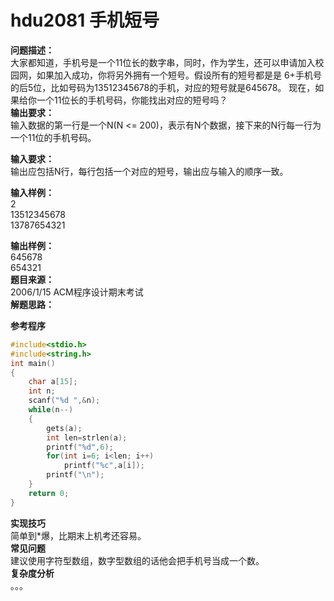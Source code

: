 # hdu2081 手机短号
**问题描述：**  
大家都知道，手机号是一个11位长的数字串，同时，作为学生，还可以申请加入校园网，如果加入成功，你将另外拥有一个短号。假设所有的短号都是是 6+手机号的后5位，比如号码为13512345678的手机，对应的短号就是645678。
现在，如果给你一个11位长的手机号码，你能找出对应的短号吗？  
**输出要求：**  
输入数据的第一行是一个N(N <= 200)，表示有N个数据，接下来的N行每一行为一个11位的手机号码。

**输入要求：**  
输出应包括N行，每行包括一个对应的短号，输出应与输入的顺序一致。

**输入样例：**  
2  
13512345678  
13787654321 

**输出样例：**  
645678  
654321   
**题目来源：**  
2006/1/15 ACM程序设计期末考试    
**解题思路：**  

**参考程序**
```c++
#include<stdio.h>
#include<string.h>
int main()
{
    char a[15];
    int n;
    scanf("%d ",&n);
    while(n--)
    {
        gets(a);
        int len=strlen(a);
        printf("%d",6);
        for(int i=6; i<len; i++)
            printf("%c",a[i]);
        printf("\n");
    }
    return 0;
}
```
**实现技巧**  
简单到*爆，比期末上机考还容易。  
**常见问题**   
建议使用字符型数组，数字型数组的话他会把手机号当成一个数。  
**复杂度分析**  
。。。